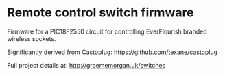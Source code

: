 Remote control switch firmware
==============================

Firmware for a PIC18F2550 circuit for controlling EverFlourish branded wireless sockets.

Significantly derived from Castoplug: https://github.com/texane/castoplug

Full project details at: http://graememorgan.uk/switches

